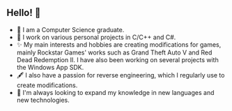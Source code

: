 ## Hello! 👋

- 📘 I am a Computer Science graduate.
- 🔭 I work on various personal projects in C/C++ and C#.
- ✨ My main interests and hobbies are creating modifications for games, mainly Rockstar Games' works such as Grand Theft Auto V and Red Dead Redemption II. I have also been working on several projects with the Windows App SDK.
- 🖋 I also have a passion for reverse engineering, which I regularly use to create modifications.
- 🧠 I'm always looking to expand my knowledge in new languages and new technologies.
